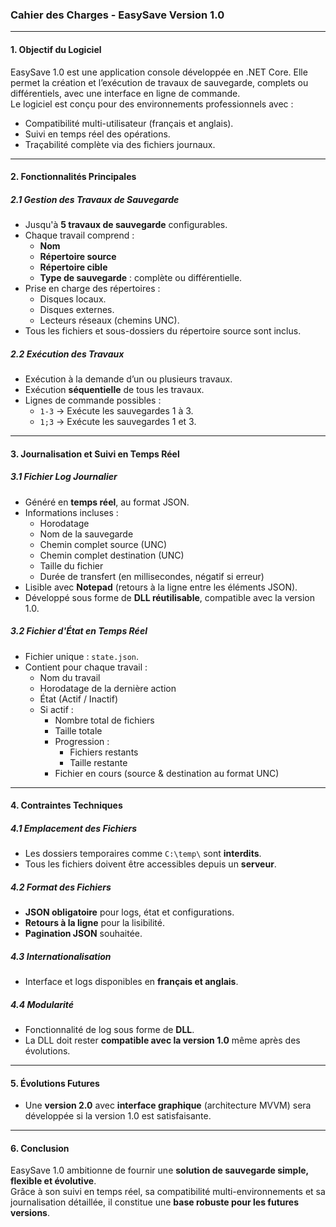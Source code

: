### **Cahier des Charges - EasySave Version 1.0**

---

#### **1. Objectif du Logiciel**
EasySave 1.0 est une application console développée en .NET Core. Elle permet la création et l’exécution de travaux de sauvegarde, complets ou différentiels, avec une interface en ligne de commande.  
Le logiciel est conçu pour des environnements professionnels avec :
- Compatibilité multi-utilisateur (français et anglais).
- Suivi en temps réel des opérations.
- Traçabilité complète via des fichiers journaux.

---

#### **2. Fonctionnalités Principales**

##### **2.1 Gestion des Travaux de Sauvegarde**
- Jusqu'à **5 travaux de sauvegarde** configurables.
- Chaque travail comprend :
  - **Nom**
  - **Répertoire source**
  - **Répertoire cible**
  - **Type de sauvegarde** : complète ou différentielle.
- Prise en charge des répertoires :
  - Disques locaux.
  - Disques externes.
  - Lecteurs réseaux (chemins UNC).
- Tous les fichiers et sous-dossiers du répertoire source sont inclus.

##### **2.2 Exécution des Travaux**
- Exécution à la demande d’un ou plusieurs travaux.
- Exécution **séquentielle** de tous les travaux.
- Lignes de commande possibles :
  - `1-3` → Exécute les sauvegardes 1 à 3.
  - `1;3` → Exécute les sauvegardes 1 et 3.

---

#### **3. Journalisation et Suivi en Temps Réel**

##### **3.1 Fichier Log Journalier**
- Généré en **temps réel**, au format JSON.
- Informations incluses :
  - Horodatage
  - Nom de la sauvegarde
  - Chemin complet source (UNC)
  - Chemin complet destination (UNC)
  - Taille du fichier
  - Durée de transfert (en millisecondes, négatif si erreur)
- Lisible avec **Notepad** (retours à la ligne entre les éléments JSON).
- Développé sous forme de **DLL réutilisable**, compatible avec la version 1.0.

##### **3.2 Fichier d'État en Temps Réel**
- Fichier unique : `state.json`.
- Contient pour chaque travail :
  - Nom du travail
  - Horodatage de la dernière action
  - État (Actif / Inactif)
  - Si actif :
    - Nombre total de fichiers
    - Taille totale
    - Progression :
      - Fichiers restants
      - Taille restante
    - Fichier en cours (source & destination au format UNC)

---

#### **4. Contraintes Techniques**

##### **4.1 Emplacement des Fichiers**
- Les dossiers temporaires comme `C:\temp\` sont **interdits**.
- Tous les fichiers doivent être accessibles depuis un **serveur**.

##### **4.2 Format des Fichiers**
- **JSON obligatoire** pour logs, état et configurations.
- **Retours à la ligne** pour la lisibilité.
- **Pagination JSON** souhaitée.

##### **4.3 Internationalisation**
- Interface et logs disponibles en **français et anglais**.

##### **4.4 Modularité**
- Fonctionnalité de log sous forme de **DLL**.
- La DLL doit rester **compatible avec la version 1.0** même après des évolutions.

---

#### **5. Évolutions Futures**
- Une **version 2.0** avec **interface graphique** (architecture MVVM) sera développée si la version 1.0 est satisfaisante.

---

#### **6. Conclusion**
EasySave 1.0 ambitionne de fournir une **solution de sauvegarde simple, flexible et évolutive**.  
Grâce à son suivi en temps réel, sa compatibilité multi-environnements et sa journalisation détaillée, il constitue une **base robuste pour les futures versions**.
